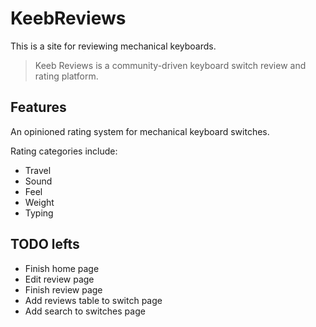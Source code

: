 # KeebReviews

This is a site for reviewing mechanical keyboards.

> Keeb Reviews is a community-driven keyboard switch review and rating platform.

## Features

An opinioned rating system for mechanical keyboard switches.

Rating categories include:

- Travel
- Sound
- Feel
- Weight
- Typing

## TODO lefts

- Finish home page
- Edit review page
- Finish review page
- Add reviews table to switch page
- Add search to switches page
